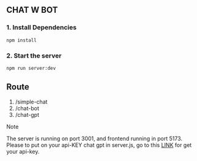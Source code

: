 ## CHAT W BOT

### 1. Install Dependencies

```
npm install
```

### 2. Start the server

```
npm run server:dev
```

## Route

1. /simple-chat
2. /chat-bot
3. /chat-gpt

> [!NOTE]
> The server is running on port 3001, and frontend running in port 5173.
> Please to put on your api-KEY chat gpt in server.js, go to this [LINK](https://platform.openai.com/api-keys) for get your api-key.
